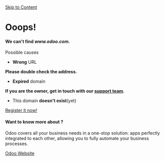 [Skip to Content](https://www.odoo.com/typo?domain=www.paztir.com&autodbname=www&hosting=am423a.odoo.com#wrap)

# Ooops!

#### We can't find _**www**.odoo.com._

Possible causes

- **Wrong** URL

**Please double check the address.**
- **Expired** domain

**If you are the owner, get in touch with our [support team](https://www.odoo.com/help).**
- This domain **doesn't exist**(yet)

[Register it now!](https://www.odoo.com/trial?hosting=am423a.odoo.com&company_name=www)

#### Want to know more about ?

Odoo covers all your business needs in a one-stop solution: apps perfectly integrated to each other, allowing you to fully automate your business processes.

[Odoo Website](http://www.odoo.com/)